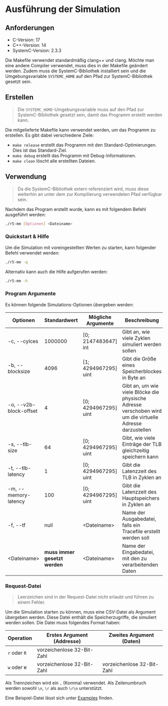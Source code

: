 # Ausführung der Simulation

## Anforderungen
* C-Version: 17
* C++-Version: 14
* SystemC-Version: 2.3.3

Die Makefile verwendet standardmäßig clang++ und clang. Möchte man eine andere Compiler verwendet, muss dies in der Makefile geändert werden.
Zudem muss die SystemC-Bibliothek installiert sein und die Umgebungsvariable `SYSTEMC_HOME` auf den Pfad zur SystemC-Bibliothek gesetzt sein.

## Erstellen
> Die `SYSTEMC_HOME`-Umgebungsvariable muss auf den Pfad zur SystemC-Bibliothek gesetzt sein, damit das Programm erstellt werden kann.

Die mitgelieferte Makefile kann verwendet werden, um das Programm zu erstellen. Es gibt dabei verschiedene Ziele:
* `make release` erstellt das Programm mit den Standard-Optimierungen. Dies ist das Standard-Ziel.
* `make debug` erstellt das Programm mit Debug-Informationen.
* `make clean` löscht alle erstellten Dateien.

## Verwendung

> Da die SystemC-Bibliothek extern referenziert wird, muss diese weiterhin an unter dem zur Kompilierung verwendeten Pfad verfügbar sein.

Nachdem das Program erstellt wurde, kann es mit folgendem Befehl ausgeführt werden:
```bash
./r5-mm [Optionen] <Dateiname>
```

### Quickstart & Hilfe
Um die Simulation mit voreingestellten Werten zu starten, kann folgender Befehl verwendet werden:
```bash
./r5-mm -q
```
Alternativ kann auch die Hilfe aufgerufen werden:
```bash
./r5-mm -h
```

### Program Argumente
Es können folgende Simulations-Optionen übergeben werden:

| Optionen               | Standardwert                  | Mögliche Argumente   | Beschreibung                                                                                             |
|------------------------|-------------------------------|----------------------|----------------------------------------------------------------------------------------------------------|
| -c, --cylces           | 1000000                       | [0; 2147483647] int  | Gibt an, wie viele Zyklen simuliert werden sollen                                                        |
| -b, --blocksize        | 4096                          | [1; 4294967295] uint | Gibt die Größe eines Speicherblockes in Byte an                                                          |
| -o, --v2b-block-offset | 4                             | [0; 4294967295] uint | Gibt an, um wie viele Blöcke die physische Adresse verschoben wird um die virtuelle Adresse darzustellen |
| -s, --tlb-size         | 64                            | [0; 4294967295] uint | Gibt, wie viele Einträge der TLB gleichzeitig speichern kann                                             |
| -t, --tlb-latency      | 1                             | [0; 4294967295] uint | Gibt die Latenzzeit des TLB in Zyklen an                                                                 |
| -m, --memory-latency   | 100                           | [0; 4294967295] uint | Gibt die Latenzzeit des Hauptspeichers in Zyklen an                                                      |
| -f, --tf               | null                          | &lt;Dateiname&gt;    | Name der Ausgabedatei, falls ein Tracefile erstellt werden soll                                          |
| &lt;Dateiname&gt;      | **muss immer gesetzt werden** | &lt;Dateiname&gt;    | Name der Eingabedatei, mit den zu verarbeitenden Daten                                                   |

### Request-Datei

> Leerzeichen sind in der Request-Datei nicht erlaubt und führen zu einem Fehler.

Um die Simulation starten zu können, muss eine CSV-Datei als Argument übergeben werden.
Diese Datei enthält die Speicherzugriffe, die simuliert werden sollen.
Die Datei muss folgendes Format haben:

| Operation    | Erstes Argument (Addresse) | Zweites Argument (Daten)   |
|--------------|----------------------------|----------------------------|
| `r` oder `R` | vorzeichenlose 32-Bit-Zahl |                            |
| `w` oder `W` | vorzeichenlose 32-Bit-Zahl | vorzeichenlose 32-Bit-Zahl |

Als Trennzeichen wird ein `,` (Komma) verwendet. Als Zeilenumbruch werden sowohl `\n`, `\r` als auch `\r\n` unterstützt.

Eine Beispiel-Datei lässt sich unter [Examples](examples/kurze_Eingabedatei_valid.csv) finden.

